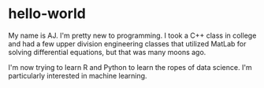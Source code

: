 # hello-world
My name is AJ.  I'm pretty new to programming.  I took a C++ class in college and had a few upper division engineering classes that utilized MatLab for solving differential equations, but that was many moons ago.  

I'm now trying to learn R and Python to learn the ropes of data science.  I'm particularly interested in machine learning.
